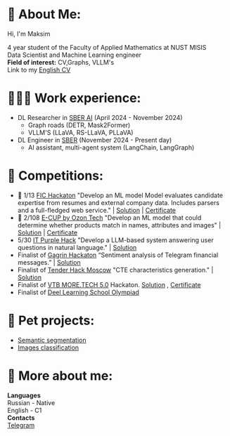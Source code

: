 # 💫 About Me:
Hi, I'm Maksim

4 year student of the Faculty of Applied Mathematics at NUST MISIS<br> Data Scientist and Machine Learning engineer
<br>**Field of ​​interest:** CV,Graphs, VLLM's
<br>Link to my [English CV](https://drive.google.com/file/d/133ShKidbS8_qscExWartOH5AgE-54bMZ/view?usp=sharing) 

# 👨🏼‍💻 Work experience:
* DL Researcher in [SBER AI](https://ai.sber.ru/) (April 2024 - November 2024)
    - Graph roads (DETR, Mask2Former)
    - VLLM'S (LLaVA, RS-LLaVA, PLLaVA)
* DL Engineer in [SBER](https://www.sberbank.ru/ru) (November 2024 - Present day)
    - AI assistant, multi-agent system (LangChain, LangGraph) 

# 🎯 Competitions:
* 🥇 1/13 [FIC Hackaton](https://фиц2024.рф/hackathon) "Develop an ML model Model evaluates candidate expertise from resumes and external company data. Includes parsers and a full-fledged web service." | [Solution](https://github.com/l1ghtsource/fic-sense-case) | [Certificate](https://drive.google.com/file/d/1D4B6lzVldBT2BrphfkVTqIe98vr6uOfI/view?usp=sharing)
* 🥈 2/108 [E-CUP by Ozon Tech](https://e-cup-ozon.ru/) "Develop an ML model that could determine whether products match in names, attributes and images" | [Solution](https://github.com/maksimlitvinov39kg/ozon-ecup-matching) | [Certificate](https://drive.google.com/file/d/1tO8Aw3RvOYCC42V01v3Gizjgxg4chmAM/view?usp=sharing)
* 5/30 [IT Purple Hack](https://geekbattle.online/events/it-purple-hack) "Develop a LLM-based system answering user questions in natural language." | [Solution](https://github.com/7aaassss/it-purple)
* Finalist of [Gagrin Hackaton](https://gagarinhack.ru/) “Sentiment analysis of Telegram financial messages.” | [Solution](https://github.com/maksimlitvinov39kg/MMM_gagarin_hack)
* Finalist of [Tender Hack Moscow](https://tenderhack.ru/msk) "CTE characteristics generation." | [Solution](https://github.com/Kin1599/TenderHack__MISIS-Ginseng-Strip/tree/master/ml-notebooks)
* Finalist of [VTB MORE.TECH 5.0](https://moretech.vtb.ru/) Hackaton. [Solution](https://github.com/dkshi/more-tech-miSUS) , [Certificate](https://drive.google.com/file/d/1Hp_GLbDBlZdsPxjp3KSBd_RA-Oy9bKdE/view?usp=sharing)
* Finalist of [Deel Learning School Olympiad](https://dls.samcs.ru/olympics)
  
# 🐇 Pet projects: 
* [Semantic segmentation](https://github.com/maksimlitvinov39kg/DS-ML-Projects/tree/main/Segmenatation)
* [Images classification](https://github.com/maksimlitvinov39kg/DS-ML-Projects/tree/main/Image%20Classification)

# 👀 More about me:
**Languages**
  <br>Russian - Native
  <br>English - C1
  <br>
  **Contacts** 
  <br> [Telegram](https://t.me/ykmaksim)
  
